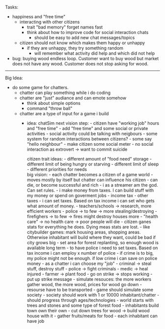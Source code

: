 Tasks:
- happiness and "free time"
    - interacting with other citizens
        - trait "bad memory" forget names fast
        - think about how to improve code for social interaction chats
            - should be easy to add new chat messages/topics
    - citizen should not know which makes them happy or unhappy
        - if they are unhappy, they try something random
            - will remember what activity did help and which did not help
- bug: buying wood endless loop. Customer want to buy wood but market does not have any wood. Customer does not stop asking for wood.


--------------------------------------------------
Big Idea:
- do some game for chatters.
    - chatter can play something while i do coding
    - chatter are "just" audiance and can emote somehow
        - think about simple options
        - command "throw ball"
    - chatter are a type of input for a game i build
        - idea: chatSim
            next vision step:
                - citizen have "working job" hours and "free time"
                    - add "free time" and some social or private activities
                    - social activity could be talking with neigbours
                    - some system for random interactions between citizens?
                        - some say "hello neighbour"
                    - make citizen some social meter
                        - no social interaction as extrovert -> want to commit suicide
                            
            citizen trait ideas:
                - different amount of "food need" storage
                - different limit of being hungry or starving
                - different limit of sleep
                - different priorities for needs                        
            big vision:
                - each chatter becomes a citizen of a game world
                    - moves mostly by itself but chatter can influence his citizen
                    - can die, or become successful and rich
                - i as a streamer am the god. Can set rules. 
                    - i make money from taxes. I can build stuff with my money or spend on goverment jobs
                        - income tax
                        - other taxes
                    - i can set taxes. Based on tax income i can set who gets what amount of money.
                        - teachers/schools -> research, more efficient workers
                        - police  -> to few -> more stealing/destroying
                        - firefighers -> to few -> fires might destroy houses more
                        - "health care" -> no health care -> poor people will die
                                - citizen ganes stats for everything he does. Dying meas stats are lost. 
                    - like citybuilder games: mark housing areas, shopping areas. Otherwise inhabitant will build where they want, could be bad if city grows big
                    - set area for forest replanting, so enough wood is available long term
                    - to have police i need to set taxes. Based on tax income i can employ x number of police
                        - if crime is to big, my police might not be enough. if low crime i can save on police money
                - as a chatter i can choose my "job"
                    - criminal -> steal stuff, destroy stuff
                    - police -> fight criminals
                    - medic -> heal injured
                    - farmer -> plant food
                    - go on strike -> stops working
                        - put up strike message
                - simulate resouces: the more workers gather wood, the more wood, prices for wood go down
                    - resourse have to be transported
                - game should simulate some society
                - society should work with 1 or 10000 inhabitant/chatter
                - should progress through ages/technologies
                - world starts with trees and stones and some type of forest food
                - inhabitants build town own their own
                    - cut down trees for wood -> build wood house with it
                    - gather fruits/meats for food
                    - each inhabitant can have job


